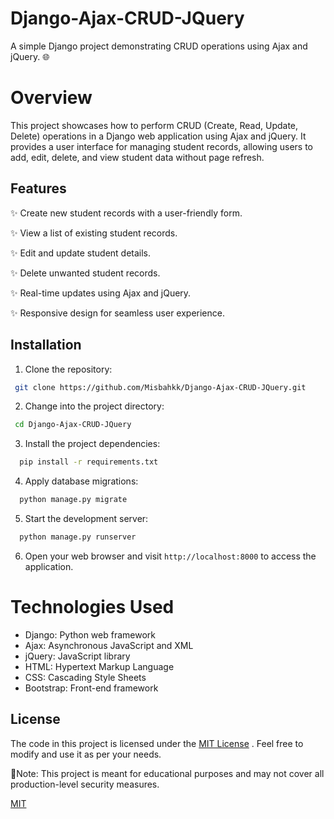 
# Django-Ajax-CRUD-JQuery

A simple Django project demonstrating CRUD operations using Ajax and jQuery. 🌐

# Overview

This project showcases how to perform CRUD (Create, Read, Update, Delete) operations in a Django web application using Ajax and jQuery. It provides a user interface for managing student records, allowing users to add, edit, delete, and view student data without page refresh.


## Features

✨ Create new student records with a user-friendly form.

✨ View a list of existing student records.

✨ Edit and update student details.

✨ Delete unwanted student records.

✨ Real-time updates using Ajax and jQuery.

✨ Responsive design for seamless user experience.


## Installation

1. Clone the repository:
```bash
 git clone https://github.com/Misbahkk/Django-Ajax-CRUD-JQuery.git
```
    
2. Change into the project directory:
```bash
 cd Django-Ajax-CRUD-JQuery

```
    
3. Install the project dependencies:
```bash
  pip install -r requirements.txt

```
    
4. Apply database migrations:
```bash
  python manage.py migrate
```
    
5. Start the development server:
```bash
  python manage.py runserver
```
6. Open your web browser and visit `http://localhost:8000` to access the application.


# Technologies Used

- Django: Python web framework
- Ajax: Asynchronous JavaScript and XML
- jQuery: JavaScript library
- HTML: Hypertext Markup Language
- CSS: Cascading Style Sheets
- Bootstrap: Front-end framework
## License

The code in this project is licensed under the [MIT License](https://choosealicense.com/licenses/mit/) . Feel free to modify and use it as per your needs.

📝Note: This project is meant for educational purposes and may not cover all production-level security measures.

[MIT](https://choosealicense.com/licenses/mit/)

